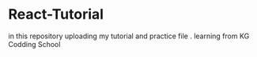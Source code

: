 # React-Tutorial
in this repository uploading my tutorial and practice file . learning from KG Codding School
